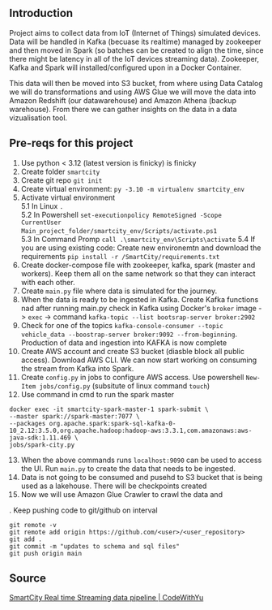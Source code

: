 ## Introduction
Project aims to collect data from IoT (Internet of Things) simulated devices. Data will be handled in Kafka (becuase its realtime) managed by zookeeper and then moved in Spark (so batches can be created to align the time, since there might be latency in all of the IoT devices streaming data). Zookeeper, Kafka and Spark will installed/configured upon in a Docker Container. <br>

This data will then be moved into S3 bucket, from where using Data Catalog we will do transformations and using AWS Glue we will move the data into Amazon Redshift (our datawarehouse) and Amazon Athena (backup warehouse). From there we can gather insights on the data in a data vizualisation tool.

## Pre-reqs for this project
1. Use python < 3.12 (latest version is finicky) is finicky 
2. Create folder `smartcity`
3. Create git repo `git init`
4. Create virtual environment: `py -3.10 -m virtualenv smartcity_env`
5. Activate virtual environment     
    5.1 In Linux `.` <br>
    5.2 In Powershell `set-executionpolicy RemoteSigned -Scope CurrentUser` <br>
                       `Main_project_folder/smartcity_env/Scripts/activate.ps1 ` <br>
    5.3 In Command Promp `call .\smartcity_env\Scripts\activate`
    5.4 If you are using existing code: Create new environemtn and download the requirements `pip install -r /SmartCity/requirements.txt`
6. Create docker-compose file with zookeeper, kafka, spark (master and workers). Keep them all on the same network so that they can interact with each other.
7. Create `main.py` file where data is simulated for the journey.
8. When the data is ready to be ingested in Kafka. Create Kafka functions nad after running main.py check in Kafka using Docker's `broker` image -> `exec` -> command `kafka-topic --list bootsrap-server broker:2902`
9. Check for one of the topics `kafka-console-consumer --topic vehicle_data --boostrap-server broker:9092 --from-beginning`. Production of data and ingestion into KAFKA is now complete
10. Create AWS account and create S3 bucket (diasble block all public access). Download AWS CLI. We can now start working on consuming the stream from Kafka into Spark.
11. Create `config.py` in jobs to configure AWS access. Use powershell `New-Item jobs/config.py` (subsitute of linux command `touch`)
12. Use command in cmd to run the spark master 
```
docker exec -it smartcity-spark-master-1 spark-submit \
--master spark://spark-master:7077 \
--packages org.apache.spark:spark-sql-kafka-0-10_2.12:3.5.0,org.apache.hadoop:hadoop-aws:3.3.1,com.amazonaws:aws-java-sdk:1.11.469 \
jobs/spark-city.py
```
13. When the above commands runs `localhost:9090` can be used to access the UI. Run `main.py` to create the data that needs to be ingested.
14. Data is not going to be consumed and pusehd to S3 bucket that is being used as a lakehouse. There will be checkpoints created
15. Now we will use Amazon Glue Crawler to crawl the data and 

. Keep pushing code to git/github on interval
```
git remote -v
git remote add origin https://github.com/<user>/<user_repository>
git add .
git commit -m "updates to schema and sql files"
git push origin main
```


## Source 
[SmartCity Real time Streaming data pipeline | CodeWithYu](https://www.youtube.com/watch?v=Vv_fvwF41_0&ab_channel=CodeWithYu)
